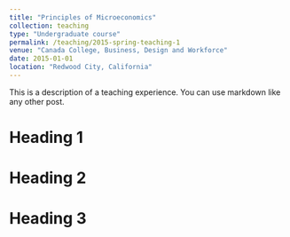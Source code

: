 ```yaml
---
title: "Principles of Microeconomics"
collection: teaching
type: "Undergraduate course"
permalink: /teaching/2015-spring-teaching-1
venue: "Canada College, Business, Design and Workforce"
date: 2015-01-01
location: "Redwood City, California"
---
```


This is a description of a teaching experience. You can use markdown like any other post.

Heading 1
======

Heading 2
======

Heading 3
======
